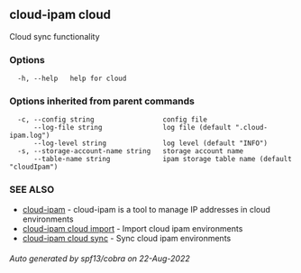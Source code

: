 ## cloud-ipam cloud

Cloud sync functionality

### Options

```
  -h, --help   help for cloud
```

### Options inherited from parent commands

```
  -c, --config string                 config file
      --log-file string               log file (default ".cloud-ipam.log")
      --log-level string              log level (default "INFO")
  -s, --storage-account-name string   storage account name
      --table-name string             ipam storage table name (default "cloudIpam")
```

### SEE ALSO

* [cloud-ipam](cloud-ipam.md)	 - cloud-ipam is a tool to manage IP addresses in cloud environments
* [cloud-ipam cloud import](cloud-ipam_cloud_import.md)	 - Import cloud ipam environments
* [cloud-ipam cloud sync](cloud-ipam_cloud_sync.md)	 - Sync cloud ipam environments

###### Auto generated by spf13/cobra on 22-Aug-2022
